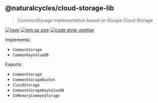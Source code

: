 ## @naturalcycles/cloud-storage-lib

> CommonStorage implementation based on Google Cloud Storage

[![npm](https://img.shields.io/npm/v/@naturalcycles/cloud-storage-lib/latest.svg)](https://www.npmjs.com/package/@naturalcycles/cloud-storage-lib)
[![min.gz size](https://badgen.net/bundlephobia/minzip/@naturalcycles/cloud-storage-lib)](https://bundlephobia.com/result?p=@naturalcycles/cloud-storage-lib)
[![code style: prettier](https://img.shields.io/badge/code_style-prettier-ff69b4.svg?style=flat-square)](https://github.com/prettier/prettier)

Implements:

- `CommonStorage`
- `CommonKeyValueDB`

Exports:

- `CommonStorage`
- `CommonStorageBucket`
- `CloudStorage`
- `CommonStorageKeyValueDB`
- `InMemoryCommonStorage`
